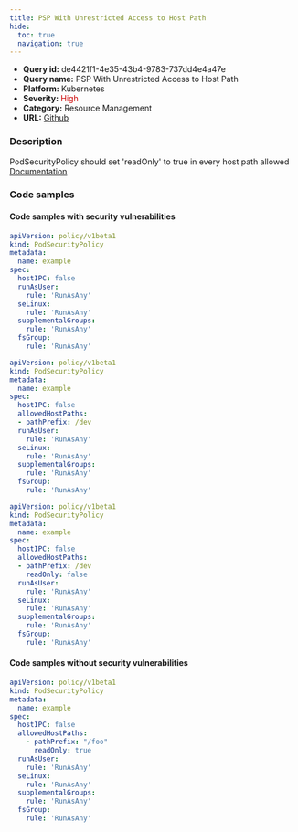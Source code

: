 ```yaml
---
title: PSP With Unrestricted Access to Host Path
hide:
  toc: true
  navigation: true
---
```


<style>
  .highlight .hll {
    background-color: #ff171742;
  }
  .md-content {
    max-width: 1100px;
    margin: 0 auto;
  }
</style>

-   **Query id:** de4421f1-4e35-43b4-9783-737dd4e4a47e
-   **Query name:** PSP With Unrestricted Access to Host Path
-   **Platform:** Kubernetes
-   **Severity:** <span style="color:#C00">High</span>
-   **Category:** Resource Management
-   **URL:** [Github](https://github.com/Checkmarx/kics/tree/master/assets/queries/k8s/psp_with_unrestricted_access_to_host_path)

### Description
PodSecurityPolicy should set 'readOnly' to true in every host path allowed<br>
[Documentation](https://kubernetes.io/docs/concepts/policy/pod-security-policy/#volumes-and-file-systems)

### Code samples
#### Code samples with security vulnerabilities
```yaml title="Positive test num. 1 - yaml file" hl_lines="5"
apiVersion: policy/v1beta1
kind: PodSecurityPolicy
metadata:
  name: example
spec:
  hostIPC: false
  runAsUser:
    rule: 'RunAsAny'
  seLinux:
    rule: 'RunAsAny'
  supplementalGroups:
    rule: 'RunAsAny'
  fsGroup:
    rule: 'RunAsAny'

```
```yaml title="Positive test num. 2 - yaml file" hl_lines="8"
apiVersion: policy/v1beta1
kind: PodSecurityPolicy
metadata:
  name: example
spec:
  hostIPC: false
  allowedHostPaths:
  - pathPrefix: /dev
  runAsUser:
    rule: 'RunAsAny'
  seLinux:
    rule: 'RunAsAny'
  supplementalGroups:
    rule: 'RunAsAny'
  fsGroup:
    rule: 'RunAsAny'

```
```yaml title="Positive test num. 3 - yaml file" hl_lines="9"
apiVersion: policy/v1beta1
kind: PodSecurityPolicy
metadata:
  name: example
spec:
  hostIPC: false
  allowedHostPaths:
  - pathPrefix: /dev
    readOnly: false
  runAsUser:
    rule: 'RunAsAny'
  seLinux:
    rule: 'RunAsAny'
  supplementalGroups:
    rule: 'RunAsAny'
  fsGroup:
    rule: 'RunAsAny'

```


#### Code samples without security vulnerabilities
```yaml title="Negative test num. 1 - yaml file"
apiVersion: policy/v1beta1
kind: PodSecurityPolicy
metadata:
  name: example
spec:
  hostIPC: false
  allowedHostPaths:
    - pathPrefix: "/foo"
      readOnly: true
  runAsUser:
    rule: 'RunAsAny'
  seLinux:
    rule: 'RunAsAny'
  supplementalGroups:
    rule: 'RunAsAny'
  fsGroup:
    rule: 'RunAsAny'

```
